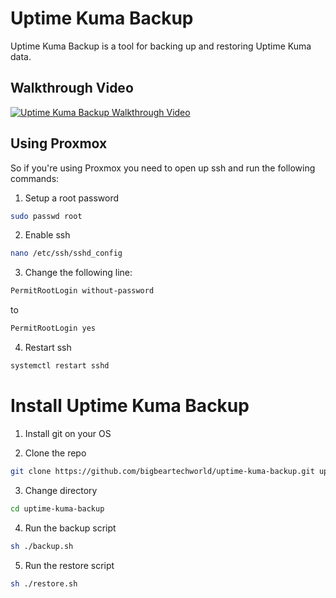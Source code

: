 # Uptime Kuma Backup

Uptime Kuma Backup is a tool for backing up and restoring Uptime Kuma data.

## Walkthrough Video

[![Uptime Kuma Backup Walkthrough Video](https://img.youtube.com/vi/grUB1euIwEo/0.jpg)](https://www.youtube.com/watch?v=grUB1euIwEo)

## Using Proxmox

So if you're using Proxmox you need to open up ssh and run the following commands:

1. Setup a root password

```bash
sudo passwd root
```

2. Enable ssh

```bash
nano /etc/ssh/sshd_config
```

3. Change the following line:

```bash
PermitRootLogin without-password
```

to

```bash
PermitRootLogin yes
```

4. Restart ssh

```bash
systemctl restart sshd
```

# Install Uptime Kuma Backup

1. Install git on your OS

2. Clone the repo

```bash
git clone https://github.com/bigbeartechworld/uptime-kuma-backup.git uptime-kuma-backup
```

3. Change directory

```bash
cd uptime-kuma-backup
```

4. Run the backup script

```bash
sh ./backup.sh
```

5. Run the restore script

```bash
sh ./restore.sh
```
